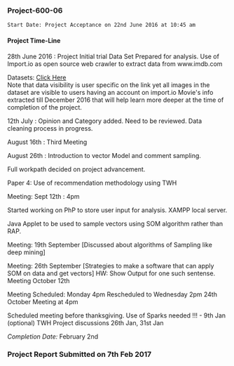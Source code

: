 ### Project-600-06
`Start Date: Project Acceptance on 22nd June 2016 at 10:45 am `

#### Project Time-Line 
<p style="fontsize: 10px">
28th June 2016 : Project Initial trial Data Set Prepared for analysis. Use of Import.io as open source web crawler to extract data from
www.imdb.com <br>

Datasets: <a href = "https://dash.import.io/8f0eb4f8-5c90-4468-8c92-c5fb258b2cf7">Click Here </a> <br>Note that data visibility is user specific on the link yet all images in the dataset are visible to users having an account on import.io 
Movie's info extracted till December 2016 that will help learn more deeper at the time of completion of the project. 

 12th July : Opinion and Category added. Need to be reviewed. Data cleaning process in progress.

 August 16th : Third Meeting

 August 26th : Introduction to vector Model and comment sampling.

 Full workpath decided on project advancement.

 Paper 4: Use of recommendation methodology using TWH

 Meeting: Sept 12th : 4pm

 Started working on PhP to store user input for analysis. XAMPP local server.

 Java Applet to be used to sample vectors using SOM algorithm rather than RAP.

 Meeting: 19th September [Discussed about algorithms of Sampling like deep mining]

 Meeting: 26th September [Strategies to make a software that can apply SOM on data and get vectors]
 HW: Show Output for one such sentense.
 Meeting October 12th

 Meeting Scheduled: Monday 4pm 
 Rescheduled to Wednesday 2pm
 24th October Meeting at 4pm

 Scheduled meeting before thanksgiving. 
 Use of Sparks needed !!! - 9th Jan (optional)
 TWH
 Project discussions 26th Jan, 31st Jan

</p>

<i>Completion Date: </i>February 2nd
### Project Report Submitted on 7th Feb 2017


